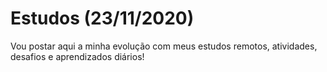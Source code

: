 # Estudos (23/11/2020)
Vou postar aqui a minha evolução com meus estudos remotos, atividades, desafios e aprendizados diários!